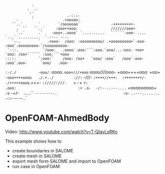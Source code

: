                 `                                                                                   
              `..``                                                                                 
               `.               .-:::-                                                              
         -      `             .+ooooo:                                                              
       ``..`       `        `/ooooooo`              -+++++++++-                                     
         .  ``   ``..`     :ooo++ooo:               ///////ooo+                                     
         `..`      .`    -ooo+..oooo` `..........   ``````-ooo- ....   `...` ..........  `.----`---.
       `--.        `   .+ooo-  /ooo: :oooooooooo/ .+ooooooooo+`-ooo-   :ooo`.ooooooooo-`/sooooooooo-
     `-::.           `/ooo-   .oooo`.ooo:```:ooo.`ooo/...:oos- +oo+   `ooo: /oo+`````` :soo.```+ooo 
    -:::-          `:ooo:`    /ooo: /oo+   `ooo/ :ooo`   /ooo`-ooo-   :ooo`.ooo-      `ooo/   .ooo- 
  `:-/./          -ooo/`     .oooo`.ooo+///+ooo` oooo////ooo- +ooo++++ooo: +oo+`      -ooo++++oooo  
 ./.+../         ://:`       -///- `:++++//+++:  :++++++++/-  -/+++++oooo`.+++-       `://///:///-  
`+.-+ `+:                                                           .ooo:                           
:+ .o-  -/:--..---....`                                      +ooooooooo+`                           
:o` -+/-``  ``......``                                      `---------.                             
 :o-` `..---........`   
   .-::------..`
   
# OpenFOAM-AhmedBody

Video: http://www.youtube.com/watch?v=T-QIayLxRKo

This example shows how to
* create boundaries in SALOME
* create mesh in SALOME
* export mesh form SALOME and import to OpenFOAM
* run case in OpenFOAM
